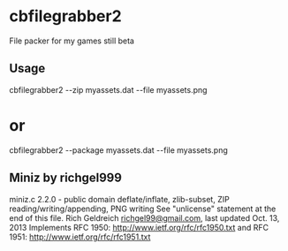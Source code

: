 # cbfilegrabber2
File packer for my games still beta

## Usage

cbfilegrabber2 --zip myassets.dat --file  myassets.png

# or

cbfilegrabber2 --package myassets.dat --file  myassets.png


## Miniz by richgel999
miniz.c 2.2.0 - public domain deflate/inflate, zlib-subset, ZIP reading/writing/appending, PNG writing
See "unlicense" statement at the end of this file.
Rich Geldreich <richgel99@gmail.com>, last updated Oct. 13, 2013
Implements RFC 1950: http://www.ietf.org/rfc/rfc1950.txt and RFC 1951: http://www.ietf.org/rfc/rfc1951.txt
